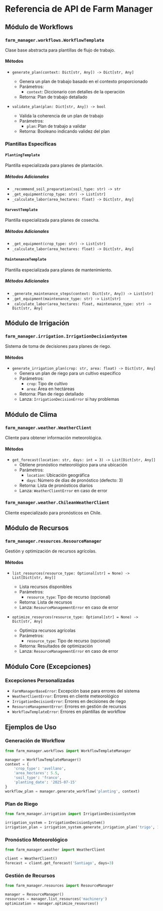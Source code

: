 # Referencia de API de Farm Manager

## Módulo de Workflows

### `farm_manager.workflows.WorkflowTemplate`

Clase base abstracta para plantillas de flujo de trabajo.

#### Métodos

- `generate_plan(context: Dict[str, Any]) -> Dict[str, Any]`
  - Genera un plan de trabajo basado en el contexto proporcionado
  - Parámetros:
    * `context`: Diccionario con detalles de la operación
  - Retorna: Plan de trabajo detallado

- `validate_plan(plan: Dict[str, Any]) -> bool`
  - Valida la coherencia de un plan de trabajo
  - Parámetros:
    * `plan`: Plan de trabajo a validar
  - Retorna: Booleano indicando validez del plan

### Plantillas Específicas

#### `PlantingTemplate`
Plantilla especializada para planes de plantación.

##### Métodos Adicionales
- `_recommend_soil_preparation(soil_type: str) -> str`
- `_get_equipment(crop_type: str) -> List[str]`
- `_calculate_labor(area_hectares: float) -> Dict[str, Any]`

#### `HarvestTemplate`
Plantilla especializada para planes de cosecha.

##### Métodos Adicionales
- `_get_equipment(crop_type: str) -> List[str]`
- `_calculate_labor(area_hectares: float) -> Dict[str, Any]`

#### `MaintenanceTemplate`
Plantilla especializada para planes de mantenimiento.

##### Métodos Adicionales
- `_generate_maintenance_steps(context: Dict[str, Any]) -> List[str]`
- `_get_equipment(maintenance_type: str) -> List[str]`
- `_calculate_labor(area_hectares: float, maintenance_type: str) -> Dict[str, Any]`

## Módulo de Irrigación

### `farm_manager.irrigation.IrrigationDecisionSystem`

Sistema de toma de decisiones para planes de riego.

#### Métodos

- `generate_irrigation_plan(crop: str, area: float) -> Dict[str, Any]`
  - Genera un plan de riego para un cultivo específico
  - Parámetros:
    * `crop`: Tipo de cultivo
    * `area`: Área en hectáreas
  - Retorna: Plan de riego detallado
  - Lanza: `IrrigationDecisionError` si hay problemas

## Módulo de Clima

### `farm_manager.weather.WeatherClient`

Cliente para obtener información meteorológica.

#### Métodos

- `get_forecast(location: str, days: int = 3) -> List[Dict[str, Any]]`
  - Obtiene pronóstico meteorológico para una ubicación
  - Parámetros:
    * `location`: Ubicación geográfica
    * `days`: Número de días de pronóstico (defecto: 3)
  - Retorna: Lista de pronósticos diarios
  - Lanza: `WeatherClientError` en caso de error

### `farm_manager.weather.ChileanWeatherClient`

Cliente especializado para pronósticos en Chile.

## Módulo de Recursos

### `farm_manager.resources.ResourceManager`

Gestión y optimización de recursos agrícolas.

#### Métodos

- `list_resources(resource_type: Optional[str] = None) -> List[Dict[str, Any]]`
  - Lista recursos disponibles
  - Parámetros:
    * `resource_type`: Tipo de recurso (opcional)
  - Retorna: Lista de recursos
  - Lanza: `ResourceManagementError` en caso de error

- `optimize_resources(resource_type: Optional[str] = None) -> Dict[str, Any]`
  - Optimiza recursos agrícolas
  - Parámetros:
    * `resource_type`: Tipo de recurso (opcional)
  - Retorna: Resultados de optimización
  - Lanza: `ResourceManagementError` en caso de error

## Módulo Core (Excepciones)

### Excepciones Personalizadas

- `FarmManagerBaseError`: Excepción base para errores del sistema
- `WeatherClientError`: Errores en cliente meteorológico
- `IrrigationDecisionError`: Errores en decisiones de riego
- `ResourceManagementError`: Errores en gestión de recursos
- `WorkflowTemplateError`: Errores en plantillas de workflow

## Ejemplos de Uso

### Generación de Workflow

```python
from farm_manager.workflows import WorkflowTemplateManager

manager = WorkflowTemplateManager()
context = {
    'crop_type': 'avellano',
    'area_hectares': 5.5,
    'soil_type': 'franco',
    'planting_date': '2025-07-15'
}
workflow_plan = manager.generate_workflow('planting', context)
```

### Plan de Riego

```python
from farm_manager.irrigation import IrrigationDecisionSystem

irrigation_system = IrrigationDecisionSystem()
irrigation_plan = irrigation_system.generate_irrigation_plan('trigo', 10.0)
```

### Pronóstico Meteorológico

```python
from farm_manager.weather import WeatherClient

client = WeatherClient()
forecast = client.get_forecast('Santiago', days=3)
```

### Gestión de Recursos

```python
from farm_manager.resources import ResourceManager

manager = ResourceManager()
resources = manager.list_resources('machinery')
optimization = manager.optimize_resources()
